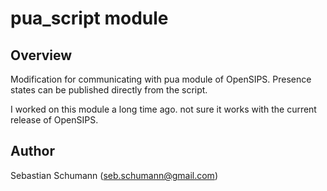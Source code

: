 pua_script module
=================

Overview
--------
Modification for communicating with pua module of OpenSIPS. Presence states can be published directly from the script.

I worked on this module a long time ago. not sure it works with the current release of OpenSIPS.

Author
------
Sebastian Schumann (seb.schumann@gmail.com)
